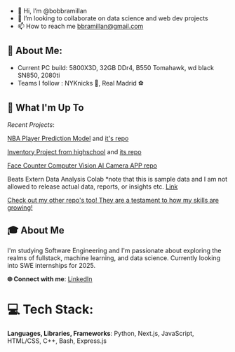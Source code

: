 - 👋 Hi, I’m @bobbramillan
- 🌱 I’m looking to collaborate on data science and web dev projects
- 📫 How to reach me bbramillan@gmail.com

<!---
bobbramillan/bobbramillan is a ✨ special ✨ repository because its `README.md` (this file) appears on your GitHub profile.
You can click the Preview link to take a look at your changes.
--->

## 💫 About Me:
* Current PC build: 5800X3D, 32GB DDr4, B550 Tomahawk, wd black SN850, 2080ti
* Teams I follow : NYKnicks 🏀, Real Madrid ⚽

## 🚀 What I'm Up To

*Recent Projects*:

[NBA Player Prediction Model](https://nba-study-103.streamlit.app/) and [it's repo](https://github.com/man-bug/nba-study-103)

[Inventory Project from highschool](https://inventory-project-lemon.vercel.app/) and [its repo](https://github.com/bobbramillan/InventoryProject)

[Face Counter Computer Vision AI Camera APP repo](https://github.com/bobbramillan/faceCounter)

Beats Extern Data Analysis Colab *note that this is sample data and I am not allowed to release actual data, reports, or insights etc. [Link](https://colab.research.google.com/drive/15WoSjmyVPfmqzP6AbyRXb-s2T5U8toNy?usp=sharing)

[Check out my other repo's too! They are a testament to how my skills are growing!](https://github.com/bobbramillan?tab=repositories)

## 🎓 About Me
I'm studying Software Engineering and I'm passionate about exploring the realms of fullstack, machine learning, and data science. Currently looking into SWE internships for 2025.

**🌐 Connect with me**: [LinkedIn](https://www.linkedin.com/in/bavananb/)

# 💻 Tech Stack:
**Languages, Libraries, Frameworks**: Python, Next.js, JavaScript, HTML/CSS, C++, Bash, Express.js
